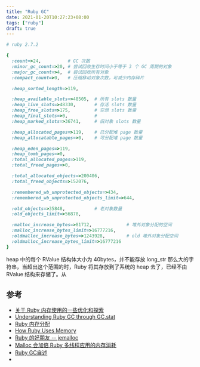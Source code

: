 ```yaml
---
title: "Ruby GC"
date: 2021-01-20T10:27:23+08:00
tags: ["ruby"]
draft: true
---
```



```ruby
# ruby 2.7.2

{
  :count=>24,          # GC 次数
  :minor_gc_count=>20, # 尝试回收生存时间小于等于 3 个 GC 周期的对象
  :major_gc_count=>4,  # 尝试回收所有对象
  :compact_count=>0,   # 压缩移动对象次数，可减少内存碎片

  :heap_sorted_length=>119,

  :heap_available_slots=>48505,  # 所有 slots 数量
  :heap_live_slots=>48330,       # 存活 slots 数量
  :heap_free_slots=>175,         # 空想 slots 数量
  :heap_final_slots=>0,          #
  :heap_marked_slots=>36741,     # 旧对象 slots 数量

  :heap_allocated_pages=>119,    # 已分配堆 page 数量
  :heap_allocatable_pages=>0,    # 可分配堆 page 数量

  :heap_eden_pages=>119,
  :heap_tomb_pages=>0,
  :total_allocated_pages=>119,
  :total_freed_pages=>0,

  :total_allocated_objects=>200406,
  :total_freed_objects=>152076,

  :remembered_wb_unprotected_objects=>434,
  :remembered_wb_unprotected_objects_limit=>644,

  :old_objects=>35848,           # 老对象数量
  :old_objects_limit=>56878,

  :malloc_increase_bytes=>81712,             # 堆外对象分配的空间
  :malloc_increase_bytes_limit=>16777216,
  :oldmalloc_increase_bytes=>1243928,        # old 堆外对象分配空间
  :oldmalloc_increase_bytes_limit=>16777216
}
```

heap 中的每个 RValue 结构体大小为 40bytes，并不能存放 long_str 那么大的字符串，当超出这个范围的时，Ruby 将其存放到了系统的 heap 去了，已经不由 RValue 结构来存储了。从

## 参考

- [关于 Ruby 内存使用的一些优化和探索](https://ruby-china.org/topics/27057)
- [Understanding Ruby GC through GC.stat](https://ruby-china.org/topics/37982)
- [Ruby 内存分配](https://www.jianshu.com/p/e4f184e92375)
- [How Ruby Uses Memory](https://ruby-china.org/topics/25790)
- [Ruby 的好朋友 -- jemalloc](https://ruby-china.org/topics/37699)
- [Malloc 会加倍 Ruby 多线程应用的内存消耗](https://www.jianshu.com/p/cf98f86e82d7)
- [Ruby GC自述](https://www.jianshu.com/p/af6549f3eda0)
- [](https://medium.com/rubyinside/how-we-halved-our-memory-consumption-in-rails-with-jemalloc-86afa4e54aa3)
